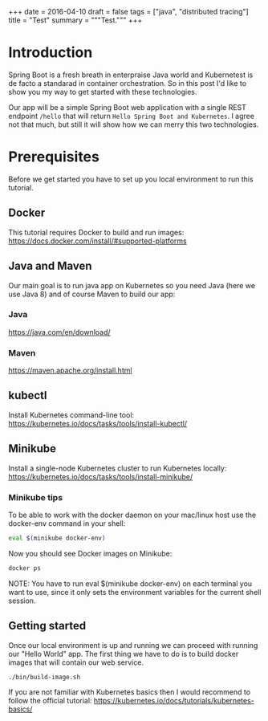 +++
date = 2016-04-10
draft = false
tags = ["java", "distributed tracing"]
title = "Test"
summary = """Test."""
+++

# Introduction
Spring Boot is a fresh breath in enterpraise Java world and Kubernetest is de facto a standarad in container orchestration.
So in this post I'd like to show you my way to get started with these technologies.

Our app will be a simple Spring Boot web application with a single REST endpoint `/hello` that will return `Hello Spring Boot and Kubernetes`.
I agree not that much, but still it will show how we can merry this two technologies.

# Prerequisites
Before we get started you have to set up you local environment to run this tutorial.

## Docker
This tutorial requires Docker to build and run images:
https://docs.docker.com/install/#supported-platforms

## Java and Maven
Our main goal is to run java app on Kubernetes so you need Java (here we use Java 8) and of course Maven to build our app:

### Java
https://java.com/en/download/

### Maven
https://maven.apache.org/install.html

## kubectl
Install Kubernetes command-line tool:  
https://kubernetes.io/docs/tasks/tools/install-kubectl/

## Minikube
Install a single-node Kubernetes cluster to run Kubernetes locally:  
https://kubernetes.io/docs/tasks/tools/install-minikube/

### Minikube tips
To be able to work with the docker daemon on your mac/linux host use the docker-env command in your shell:
```bash
eval $(minikube docker-env)
```
Now you should see Docker images on Minikube:
```bash
docker ps
```

NOTE: You have to run eval $(minikube docker-env) on each terminal you want to use, since it only sets the environment variables for the current shell session.

## Getting started
Once our local environment is up and running we can proceed with running our "Hello World" app.
The first thing we have to do is to build docker images that will contain our web service.

```bash
./bin/build-image.sh
```

If you are not familiar with Kubernetes basics then I would recommend to follow the official tutorial:
https://kubernetes.io/docs/tutorials/kubernetes-basics/
